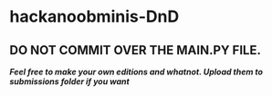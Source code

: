 # hackanoobminis-DnD
## DO NOT COMMIT OVER THE MAIN.PY FILE.

***Feel free to make your own editions and whatnot. Upload them to submissions folder if you want***
